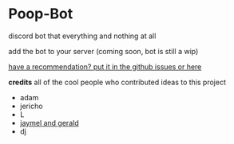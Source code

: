 # Poop-Bot
discord bot that everything and nothing at all

add the bot to your server (coming soon, bot is still a wip)

[have a recommendation? put it in the github issues or here](https://forms.gle/jz4bemZKgjj4d1oWA)

**credits**
all of the cool people who contributed ideas to this project

- adam
- jericho 
- L
- [jaymel and gerald](https://github.com/itslemony/gerald)
- dj

